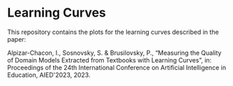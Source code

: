 # Learning Curves
This repository contains the plots for the learning curves described in the paper: 

Alpizar-Chacon, I., Sosnovsky, S. & Brusilovsky, P., “Measuring the Quality of Domain Models Extracted from Textbooks with Learning Curves”, in: Proceedings of the 24th International Conference on Artificial Intelligence in Education, AIED'2023, 2023.
